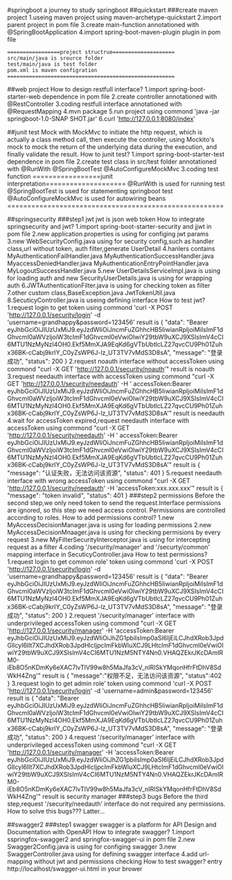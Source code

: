 #springboot
a journey to study springboot
 ##quickstart
  ###create maven project 
    1.useing maven project using maven-archetype-quickstart 
    2.import parent project in pom file
    3.create main-function annotationed with @SpringBootApplication
    4.import spring-boot-maven-plugin plugin in pom file

    =================project structrue====================
    src/main/java is srource folder
    test/main/java is test folder  
    pom.xml is maven configration  
    ======================================================
    
 ##web project 
    How to design restfull interface?
    1.import spring-boot-starter-web dependence in pom file
    2.create controller annotationed with @RestController
    3.coding restfull interface  annotationed with @RequestMapping
    4.mvn package
    5.run project using commond 'java -jar springboot-1.0-SNAP SHOT.jar'
    6.curl 'http://127.0.0.1:8080/index'
    
  ##junit test
    Mock with MockMvc to initiate the http request, which is actually a class method call, then execute the controller, using Mockito's mock to mock the return of the underlying data during the execution, and finally validate the result.
    How to junit test?
    1.import spring-boot-starter-test dependence in pom file
    2.create test class in src/test folder annotationed with @RunWith @SpringBootTest @AutoConfigureMockMvc
    3.coding test function
    =================junit interpretation==================== 
    @RunWith is used for running test
    @SpringBootTest is used for statementing springboot test
    @AutoConfigureMockMvc is used for autowiring beans
    ======================================================
  
  ##springsecurity
   ###step1 jwt
    jwt is json  web token
    How to integrate springsecurity and jwt?
    1.import spring-boot-starter-security and jjwt in pom file
    2.new application.properties is using for configing jwt params
    3.new WebSecurityConfig.java using for security config,such as handler class,url without token, auth filter,generate UserDetail
    4.hanlers contains MyAuthenticationFailHandler.java MyAuthenticationSuccessHandler.java MyaccessDeniedHandler.java MyAuthenticationEntryPointHandler.java MyLogoutSuccessHandler.java
    5.new UserDetailsServiceImpl.java is using for loading auth and new SecurityUserDetails.java is using for wrapping auth
    6.JWTAuthenticationFilter.java is using for checking token as filter
    7.other custom class,BaseException.java JwtTokenUtil.java 
    8.SecuticyController.java is useing defining interface
    How to test jwt?
    1.request login to get token using commond 'curl -X POST 'http://127.0.0.1/security/login' -d 'username=grandhappy&password=123456'
      result is 
      {
          "data": "Bearer eyJhbGciOiJIUzUxMiJ9.eyJzdWIiOiJncmFuZGhhcHB5IiwianRpIjoiMiIsImF1dGhvcml0aWVzIjoiW3tcImF1dGhvcml0eVwiOlwiY29tbW9uXCJ9XSIsImV4cCI6MTU1NzMyNzI4OH0.Ekf5MmXJA9EqKd6gVTbUbtlcLZ27qvcCU9Ph01Zuhx36BK-cCabj9krIY_C0yZsWP6J-lz_UT3TV7vMdS3D8sA",
          "message": "登录成功",
          "status": 200
      }
    2.request noauth interface without accessToken using commond "curl -X GET 'http://127.0.0.1/security/noauth'"
      result is noauth
    3.request needauth interface with accessToken using commond "curl -X GET 'http://127.0.0.1/security/needauth' -H '
        accessToken:Bearer eyJhbGciOiJIUzUxMiJ9.eyJzdWIiOiJncmFuZGhhcHB5IiwianRpIjoiMiIsImF1dGhvcml0aWVzIjoiW3tcImF1dGhvcml0eVwiOlwiY29tbW9uXCJ9XSIsImV4cCI6MTU1NzMyNzI4OH0.Ekf5MmXJA9EqKd6gVTbUbtlcLZ27qvcCU9Ph01Zuhx36BK-cCabj9krIY_C0yZsWP6J-lz_UT3TV7vMdS3D8sA'"
      result is needauth
    4.wait for accessToken expired,request needauth interface with accessToken using commond "curl -X GET 'http://127.0.0.1/security/needauth' -H '
        accessToken:Bearer eyJhbGciOiJIUzUxMiJ9.eyJzdWIiOiJncmFuZGhhcHB5IiwianRpIjoiMiIsImF1dGhvcml0aWVzIjoiW3tcImF1dGhvcml0eVwiOlwiY29tbW9uXCJ9XSIsImV4cCI6MTU1NzMyNzI4OH0.Ekf5MmXJA9EqKd6gVTbUbtlcLZ27qvcCU9Ph01Zuhx36BK-cCabj9krIY_C0yZsWP6J-lz_UT3TV7vMdS3D8sA'"
      result is 
      {
          "message": "认证失败，无法访问该资源",
          "status": 401
      }
    5.request needauth interface with wrong accessToken using commond "curl -X GET 'http://127.0.0.1/security/needauth' -H 'accessToken:xxx.xxx.xxx'"
            result is
      {
          "message": "token invalid",
          "status": 401
      }
  ###step2 permissions
        Before the second step,we only need token to send the request.Interface permissions are ignored, so this step we need access control.
    Permissions are controlled according to roles.
    How to add permissions control?
    1.new MyAccessDecisionManager.java is using for loading permissions
    2.new MyAccessDecisionMnaager.java is using for checking permisions by every request
    3.new MyFilterSecurityInterceptor.java is using for intercepting request as a filter
    4.coding '/security/manager' and '/securty/common' mapping interface in SecuticyController.java
    How to test permissions?
        1.request login to get common role' token using commond 'curl -X POST 'http://127.0.0.1/security/login' -d 'username=grandhappy&password=123456'
          result is 
          {
              "data": "Bearer eyJhbGciOiJIUzUxMiJ9.eyJzdWIiOiJncmFuZGhhcHB5IiwianRpIjoiMiIsImF1dGhvcml0aWVzIjoiW3tcImF1dGhvcml0eVwiOlwiY29tbW9uXCJ9XSIsImV4cCI6MTU1NzMyNzI4OH0.Ekf5MmXJA9EqKd6gVTbUbtlcLZ27qvcCU9Ph01Zuhx36BK-cCabj9krIY_C0yZsWP6J-lz_UT3TV7vMdS3D8sA",
              "message": "登录成功",
              "status": 200
          }
        2.request '/security/manager' interface with underprivileged accessToken using commond "curl -X GET 'http://127.0.0.1/security/manager' -H 'accessToken:Bearer eyJhbGciOiJIUzUxMiJ9.eyJzdWIiOiJhZG1pbiIsImp0aSI6IjEiLCJhdXRob3JpdGllcyI6Ilt7XCJhdXRob3JpdHlcIjpcImFkbWluXCJ9LHtcImF1dGhvcml0eVwiOlwiY29tbW9uXCJ9XSIsImV4cCI6MTU1NzM5NTY4Nn0.VHAQZEkrJKcDAmIRM0-iEb8O5nKDmKy6eXAC7lvTlV99w8h5MaJfa3cV_nIRISkYMqonHfrFtDhV8SdWkH4Zng'"
          result is
          {
            "message":"权限不足，无法访问该资源",
            "status":402
          }
        3.request login to get admin role' token using commond 'curl -X POST 'http://127.0.0.1/security/login' -d 'username=admin&password=123456'
          result is 
          {
              "data": "Bearer eyJhbGciOiJIUzUxMiJ9.eyJzdWIiOiJncmFuZGhhcHB5IiwianRpIjoiMiIsImF1dGhvcml0aWVzIjoiW3tcImF1dGhvcml0eVwiOlwiY29tbW9uXCJ9XSIsImV4cCI6MTU1NzMyNzI4OH0.Ekf5MmXJA9EqKd6gVTbUbtlcLZ27qvcCU9Ph01Zuhx36BK-cCabj9krIY_C0yZsWP6J-lz_UT3TV7vMdS3D8sA",
              "message": "登录成功",
              "status": 200
          }
        4.request '/security/manager' interface with underprivileged accessToken using commond "curl -X GET 'http://127.0.0.1/security/manager' -H 'accessToken:Bearer eyJhbGciOiJIUzUxMiJ9.eyJzdWIiOiJhZG1pbiIsImp0aSI6IjEiLCJhdXRob3JpdGllcyI6Ilt7XCJhdXRob3JpdHlcIjpcImFkbWluXCJ9LHtcImF1dGhvcml0eVwiOlwiY29tbW9uXCJ9XSIsImV4cCI6MTU1NzM5NTY4Nn0.VHAQZEkrJKcDAmIRM0-iEb8O5nKDmKy6eXAC7lvTlV99w8h5MaJfa3cV_nIRISkYMqonHfrFtDhV8SdWkH4Zng'"
          result is security manager
   ###step3 bugs
      Before the third step,request '/security/needauth' interface do not required any permissions.
      How to solve this bugs???
        Latter...
        
 ##swagger2
   ###step1 swagger
     swagger is a platform for API Design and Documentation with OpenAPI
     How to integrate swagger?
         1.import sspringfox-swagger2 and springfox-swagger-ui in pom file
         2.new Swagger2Config.java is using for configing swagger
         3.new SwaggerController.java using for defining swagger interface
         4.add url-mapping without jwt and permissions checking
     How to test swagger?
          entry http://localhost/swagger-ui.html in your brower
          